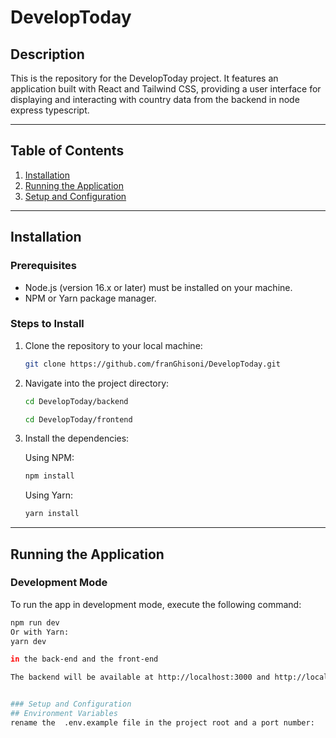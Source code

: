 # DevelopToday

## Description

This is the repository for the DevelopToday project. It features an application built with React and Tailwind CSS, providing a user interface for displaying and interacting with country data from the backend in node express typescript.

---

## Table of Contents

1. [Installation](#installation)
2. [Running the Application](#running-the-application)
3. [Setup and Configuration](#setup-and-configuration)

---

## Installation

### Prerequisites

- Node.js (version 16.x or later) must be installed on your machine.
- NPM or Yarn package manager.

### Steps to Install

1. Clone the repository to your local machine:

    ```bash
    git clone https://github.com/franGhisoni/DevelopToday.git
    ```

2. Navigate into the project directory:

    ```bash
    cd DevelopToday/backend
    ```
     ```bash
    cd DevelopToday/frontend
    ```

3. Install the dependencies:

    Using NPM:

    ```bash
    npm install
    ```

    Using Yarn:

    ```bash
    yarn install
    ```

---

## Running the Application

### Development Mode

To run the app in development mode, execute the following command:

```bash
npm run dev
Or with Yarn:
yarn dev

in the back-end and the front-end

The backend will be available at http://localhost:3000 and http://localhost:5173/ for the frontend


### Setup and Configuration
## Environment Variables
rename the  .env.example file in the project root and a port number:
